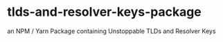 # tlds-and-resolver-keys-package
an NPM / Yarn Package containing Unstoppable TLDs and Resolver Keys
